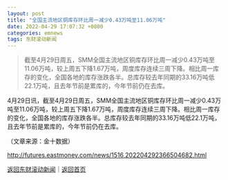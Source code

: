 ```yaml
---
layout: post
title: "全国主流地区铜库存环比周一减少0.43万吨至11.06万吨"
date: 2022-04-29 17:07:32 +0800
categories: emnews
tags: 东财滚动新闻
---
```

> 截至4月29日周五，SMM全国主流地区铜库存环比周一减少0.43万吨至11.06万吨，较上周五下降1.67万吨，周度库存连续三周下降。相比周一库存的变化，全国各地的库存涨跌各半。总库存较去年同期的33.16万吨低22.1万吨，且去年节前是累库的，今年节前仍在去库。

<p>4月29日讯，截至4月29日周五，SMM全国主流地区铜库存环比周一减少0.43万吨至11.06万吨，较上周五下降1.67万吨，周度库存连续三周下降。相比周一库存的变化，全国各地的库存涨跌各半。总库存较去年同期的33.16万吨低22.1万吨，且去年节前是累库的，今年节前仍在去库。</p><p class="em_media">（文章来源：金十数据）</p>

<http://futures.eastmoney.com/news/1516,202204292366504682.html>

[返回东财滚动新闻](//finews.withounder.com/emnews/)｜[返回首页](//finews.withounder.com/)